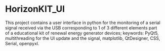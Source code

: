 # HorizonKIT_UI
This project contains a user interface in python for the monitoring of a serial signal received via the USB corresponding to 1 of 3 different elements part of a educational kit of renewal energy generator devices; keywords: PyQt5, multithreading for the UI update and the signal, matplotlib, QtDesigner, CSS, Serial, openpyxl. 
